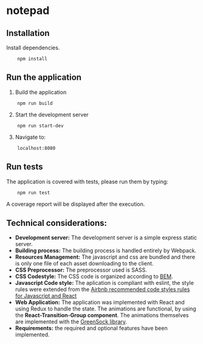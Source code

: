 # notepad

## Installation
Install dependencies.
```
    npm install
```

## Run the application
1. Build the application
```
    npm run build
```

2. Start the development server
```
    npm run start-dev
```

3. Navigate to:
```
    localhost:8080
```

## Run tests
The application is covered with tests, please run them by typing:
```
    npm run test
```
A coverage report will be displayed after the execution.

## Technical considerations:
* **Development server:** The development server is a simple express static server.
* **Building process:** The building process is handled entirely by Webpack.
* **Resources Management:** The javascript and css are bundled and there is only one file of each asset downloading to the client.
* **CSS Preprocessor:** The preprocessor used is SASS.
* **CSS Codestyle:** The CSS code is organized according to [BEM](http://getbem.com/introduction/).
* **Javascript Code style:** The aplication is compliant with eslint, the style rules were extended from the [Airbnb recommended code styles rules for Javascript and React](https://github.com/airbnb/javascript)
* **Web Application:** The application was implemented with React and using Redux to handle the state. The animations are functional, by using the __React-Transition-Group component__. The animations themselves are implemented with the [GreenSock library](https://greensock.com/).
* **Requirements:** the required and optional features have been implemented.